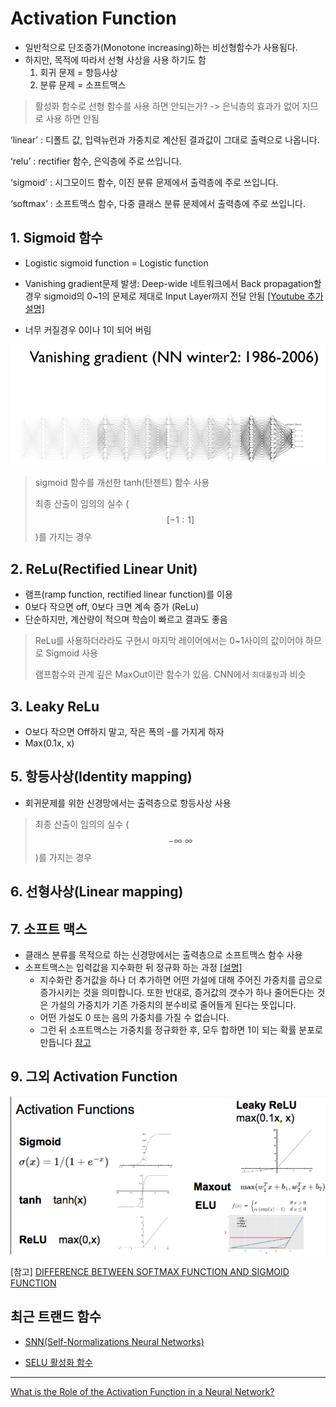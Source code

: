 # Activation Function

* 일반적으로 단조증가\(Monotone increasing\)하는 비선형함수가 사용됨다. 
* 하지만, 목적에 따라서 선형 사상을 사용 하기도 함
  1. 회귀 문제 = 항등사상 
  2. 분류 문제 = 소프트맥스 

> 활성화 함수로 선형 함수를 사용 하면 안되는가? -&gt;  은닉층의 효과가 없어 지므로 사용 하면 안됨

  


‘linear’ : 디폴트 값, 입력뉴런과 가중치로 계산된 결과값이 그대로 출력으로 나옵니다.

‘relu’ : rectifier 함수, 은익층에 주로 쓰입니다.

‘sigmoid’ : 시그모이드 함수, 이진 분류 문제에서 출력층에 주로 쓰입니다.

‘softmax’ : 소프트맥스 함수, 다중 클래스 분류 문제에서 출력층에 주로 쓰입니다.

## 

## 1. Sigmoid 함수

* Logistic sigmoid function = Logistic function

* Vanishing gradient문제 발생: Deep-wide 네트워크에서 Back propagation할경우 sigmoid의 0~1의 문제로 제대로 Input Layer까지 전달 안됨 [\[Youtube 추가설명\]](https://youtu.be/cKtg_fpw88c?t=7m9s)

* 너무 커질경우 0이나 1이 되어 버림 

![Vanishing gradien](/assets/vgpro.PNG)

> sigmoid 함수를 개선한 tanh\(탄젠트\) 함수 사용
>
> 최종 산출이 임의의 실수 \($$ [-1:1] $$\)를 가지는 경우

## 2. ReLu\(Rectified Linear Unit\)

* 램프\(ramp function, rectified linear function\)를 이용 
* 0보다 작으면 off, 0보다 크면 계속 증가 \(ReLu\)
* 단순하지만, 계산량이 적으며 학습이 빠르고 결과도 좋음 

> ReLu를 사용하더라라도 구현시 마지막 레이어에서는 0~1사이의 값이어야 하므로 Sigmoid 사용
>
> 램프함수와 관계 깊은 MaxOut이란 함수가 있음. CNN에서 `최대풀링`과 비슷

## 3. Leaky ReLu

* O보다 작으면 Off하지 말고, 작은 폭의 -를 가지게 하자  
* Max\(0.1x, x\)

## 5. 항등사상\(Identity mapping\)

* 회귀문제를 위한 신경망에서는 출력층으로 항등사상 사용

> 최종 산출이 임의의 실수 \($$ -\infty ~ \infty $$\)를 가지는 경우

## 6. 선형사상\(Linear mapping\)

## 7. 소프트 맥스

* 클래스 분류를 목적으로 하는 신경망에서는 출력층으로 소프트맥스 함수 사용 
* 소프트맥스는 입력값을 지수화한 뒤 정규화 하는 과정 [\[설명\]](https://tensorflowkorea.gitbooks.io/tensorflow-kr/content/g3doc/tutorials/mnist/beginners/)
  * 지수화란 증거값을 하나 더 추가하면 어떤 가설에 대해 주어진 가중치를 곱으로 증가시키는 것을 의미합니다. 또한 반대로, 증거값의 갯수가 하나 줄어든다는 것은 가설의 가중치가 기존 가중치의 분수비로 줄어들게 된다는 뜻입니다. 
  * 어떤 가설도 0 또는 음의 가중치를 가질 수 없습니다. 
  * 그런 뒤 소프트맥스는 가중치를 정규화한 후, 모두 합하면 1이 되는 확률 분포로 만듭니다 [참고](http://neuralnetworksanddeeplearning.com/chap3.html#softmax)

## 9. 그외 Activation Function

![](/assets/acode.PNG)

\[참고\] [DIFFERENCE BETWEEN SOFTMAX FUNCTION AND SIGMOID FUNCTION](http://dataaspirant.com/2017/03/07/difference-between-softmax-function-and-sigmoid-function/)





## 최근 트랜드 함수 




- ‪[SNN(Self-Normalizations Neural Networks)](https://github.com/bioinf-jku/SNNs)

- [SELU 활성화 함수](https://github.com/shaohua0116/Activation-Visualization-Histogram/blob/master/README.md)

---

[What is the Role of the Activation Function in a Neural Network?](http://www.kdnuggets.com/2016/08/role-activation-function-neural-network.html)

